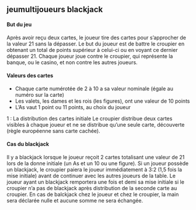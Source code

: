 ## jeumultijoueurs blackjack

#### But du jeu

Après avoir reçu deux cartes, le joueur tire des cartes pour s’approcher de la valeur 21 sans la dépasser. Le but du joueur est de battre le croupier en obtenant un total de points supérieur à celui-ci ou en voyant ce dernier dépasser 21. Chaque joueur joue contre le croupier, qui représente la banque, ou le casino, et non contre les autres joueurs.

#### Valeurs des cartes
- Chaque carte numérotée de 2 à 10 a sa valeur nominale (égale au numéro sur la carte) 
- Les valets, les dames et les rois (les figures), ont une valeur de 10 points 
- L’As vaut 1 point ou 11 points, au choix du joueur

1 : La distribution des cartes initiale
Le croupier distribue deux cartes visibles à chaque joueur et ne se distribue qu’une seule carte, découverte (règle européenne sans carte cachée). 

#### Cas du blackjack
Il y a blackjack lorsque le joueur reçoit 2 cartes totalisant une valeur de 21 lors de la donne initiale (un As et un 10 ou une figure). Si un joueur possède un blackjack, le croupier paiera le joueur immédiatement à 3:2 (1,5 fois la mise initiale) avant de continuer avec les autres joueurs de la table.
Le joueur ayant un blackjack remportera une fois et demi sa mise initiale si le croupier n’a pas de blackjack après distribution de la seconde carte au croupier. En cas de balckjack chez le joueur et chez le croupier, la main sera déclarée nulle et aucune somme ne sera échangée.
